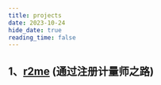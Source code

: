 ```yaml
---
title: projects
date: 2023-10-24
hide_date: true
reading_time: false
---
```


##  

## 1、[r2me](https://jianinggou.top/r2me/) (通过注册计量师之路)


